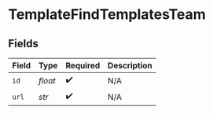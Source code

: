 # TemplateFindTemplatesTeam


## Fields

| Field              | Type               | Required           | Description        |
| ------------------ | ------------------ | ------------------ | ------------------ |
| `id`               | *float*            | :heavy_check_mark: | N/A                |
| `url`              | *str*              | :heavy_check_mark: | N/A                |